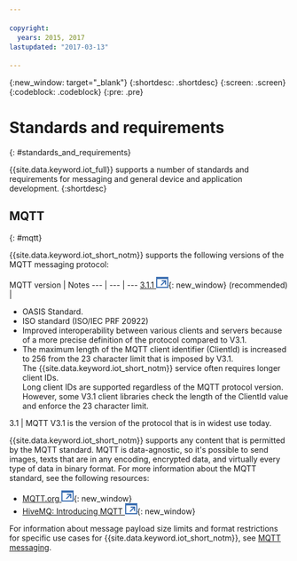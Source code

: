 ```yaml
---

copyright:
  years: 2015, 2017
lastupdated: "2017-03-13"

---
```


{:new_window: target="\_blank"}
{:shortdesc: .shortdesc}
{:screen: .screen}
{:codeblock: .codeblock}
{:pre: .pre}
# Standards and requirements
{: #standards_and_requirements}

{{site.data.keyword.iot_full}} supports a number of standards and requirements for messaging and general device and application development.
{:shortdesc}


<!-- ## Blockchain
{: #blockchain}

{{site.data.keyword.iot_short_notm}} supports the following versions of the Hyperledger fabric:
- 0.5

## Python
{: #python}

Support for MQTT over SSL requires at least Python v2.7.9 or v3.4, and OpenSSL v1.0.1.
-->

## MQTT
{: #mqtt}

{{site.data.keyword.iot_short_notm}} supports the following versions of the MQTT messaging protocol:

MQTT version | Notes
--- | --- | ---
[3.1.1 ![External link icon](../../../icons/launch-glyph.svg "External link icon")](https://www.oasis-open.org/standards#mqttv3.1.1){: new_window} (recommended)  | <ul><li>OASIS Standard.<li>ISO standard (ISO/IEC PRF 20922) <li>Improved interoperability between various clients and servers because of a more precise definition of the protocol compared to V3.1.   <li>The maximum length of the MQTT client identifier (ClientId) is increased to 256 from the 23 character limit that is imposed by V3.1. </br>The {{site.data.keyword.iot_short_notm}} service often requires longer client IDs. </br>Long client IDs are supported regardless of the MQTT protocol version. However, some V3.1 client libraries check the length of the ClientId value and enforce the 23 character limit.</ul>
3.1 | MQTT V3.1 is the version of the protocol that is in widest use today.

{{site.data.keyword.iot_short_notm}} supports any content that is permitted by the MQTT standard. MQTT is data-agnostic, so it's possible to send images, texts that are in any encoding, encrypted data, and virtually every type of data in binary format. For more information about the MQTT standard, see the following resources:
- [MQTT.org ![External link icon](../../../icons/launch-glyph.svg "External link icon")](http://mqtt.org/){: new_window}
- [HiveMQ: Introducing MQTT ![External link icon](../../../icons/launch-glyph.svg "External link icon")](http://www.hivemq.com/blog/mqtt-essentials-part-1-introducing-mqtt){: new_window}

For information about message payload size limits and format restrictions for specific use cases for {{site.data.keyword.iot_short_notm}}, see [MQTT messaging](mqtt/index.html).
